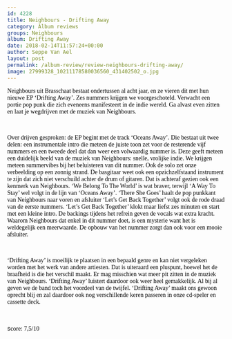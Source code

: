 ```yaml
---
id: 4228
title: Neighbours - Drifting Away
category: Album reviews
groups: Neighbours
album: Drifting Away
date: 2018-02-14T11:57:24+00:00
author: Seppe Van Ael
layout: post
permalink: /album-review/review-neighbours-drifting-away/
image: 27999328_10211178580036560_431402502_o.jpg
---
```

<span style="color: #000000; font-family: Calibri;">Neighbours uit Brasschaat bestaat ondertussen al acht jaar, en ze vieren dit met hun nieuwe EP ‘Drifting Away’. Zes nummers krijgen we voorgeschoteld. Verwacht een portie pop punk die zich eveneens manifesteert in de indie wereld. Ga alvast even zitten en laat je wegdrijven met de muziek van Neighbours.</span>

<span style="color: #000000; font-family: Calibri;"> </span>

<span style="color: #000000; font-family: Calibri;">Over drijven gesproken: de EP begint met de track ‘Oceans Away’. Die bestaat uit twee delen: een instrumentale intro die meteen de juiste toon zet voor de resterende vijf nummers en een tweede deel dat dan weer een volwaardig nummer is. Deze geeft meteen een duidelijk beeld van de muziek van Neighbours: snelle, vrolijke indie. We krijgen meteen summervibes bij het beluisteren van dit nummer. Ook de solo zet onze verbeelding op een zonnig strand. De basgitaar weet ook een opzichzelfstaand instrument te zijn dat zich niet verschuild achter de drum of gitaren. Dat is achteraf gezien ook een kenmerk van Neighbours. ‘We Belong To The World’ is wat braver, terwijl ‘A Way To Stay’ wel volgt in de lijn van ‘Oceans Away’. ‘There She Goes’ haalt de pop punkkant van Neighbours naar voren en afsluiter ‘Let’s Get Back Together’ volgt ook de rode draad van de eerste nummers. ‘Let’s Get Back Together’ klokt maar liefst zes minuten en start met een kleine intro. De backings tijdens het refrein geven de vocals wat extra kracht. Waarom Neighbours dat enkel in dit nummer doet, is een mysterie want het is weldegelijk een meerwaarde. De opbouw van het nummer zorgt dan ook voor een mooie afsluiter.</span>

<span style="color: #000000; font-family: Calibri;"> </span>

<span style="color: #000000; font-family: Calibri;">‘Drifting Away’ is moeilijk te plaatsen in een bepaald genre en kan niet vergeleken worden met het werk van andere artiesten. Dat is uiteraard een pluspunt, hoewel het de braafheid is die het verschil maakt. Er mag misschien wat meer pit zitten in de muziek van Neighbours. ‘Drifting Away’ luistert daardoor ook weer heel gemakkelijk. Al bij al geven we de band toch het voordeel van de twijfel. ‘Drifting Away’ maakt ons gewoon oprecht blij en zal daardoor ook nog verschillende keren passeren in onze cd-speler en cassette deck.</span>

<span style="color: #000000; font-family: Calibri;"> </span>

s<span style="color: #000000; font-family: Calibri;">core: 7,5/10 </span>

<span style="color: #000000; font-family: Calibri;"> </span>